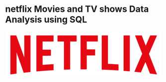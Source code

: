 # netflix Movies and TV shows Data Analysis using SQL
![Netflix Logo](https://github.com/Rahulbhagatt/netflix_sql_project/blob/main/netflix_logo.png)
